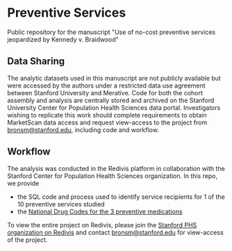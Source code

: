 # Preventive Services

Public repository for the manuscript "Use of no-cost preventive services jeopardized by Kennedy v. Braidwood"

## Data Sharing 
The analytic datasets used in this manuscript are not publicly available but were accessed by the authors under a restricted data use agreement between Stanford University and Merative. Code for both the cohort assembly and analysis are centrally stored and archived on the Stanford University Center for Population Health Sciences data portal. Investigators wishing to replicate this work should complete requirements to obtain MarketScan data access and request view-access to the project from bronsm@stanford.edu, including code and workflow. 

## Workflow
The analysis was conducted in the Redivis platform in collaboration with the Stanford Center for Population Health Sciences organization. In this repo, we provide
- the SQL code and process used to identify service recipients for 1 of the 10 preventive services studied
- the [National Drug Codes for the 3 preventive medications](https://github.com/PPML/preventive_services/blob/main/medication_codes.xlsx)
  
To view the entire project on Redivis, please join the [Stanford PHS organization on Redivis](https://redivis.com/StanfordPHS) and contact bronsm@stanford.edu for view-access of the project.

